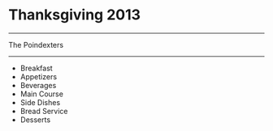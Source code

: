 # Thanksgiving 2013

***

The Poindexters

***

* Breakfast
* Appetizers
* Beverages
* Main Course
* Side Dishes
* Bread Service
* Desserts